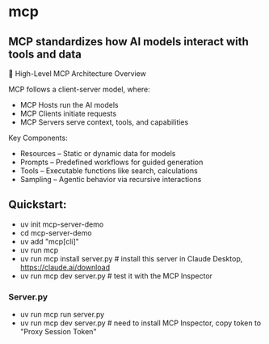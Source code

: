 # mcp
## MCP standardizes how AI models interact with tools and data

🧱 High-Level MCP Architecture Overview

MCP follows a client-server model, where:
- MCP Hosts run the AI models
- MCP Clients initiate requests
- MCP Servers serve context, tools, and capabilities

Key Components:
- Resources – Static or dynamic data for models
- Prompts – Predefined workflows for guided generation
- Tools – Executable functions like search, calculations
- Sampling – Agentic behavior via recursive interactions

## Quickstart:
+ uv init mcp-server-demo
+ cd mcp-server-demo
+ uv add "mcp[cli]"
+ uv run mcp
+ uv run mcp install server.py # install this server in Claude Desktop, https://claude.ai/download
+ uv run mcp dev server.py # test it with the MCP Inspector

### Server.py
- uv run mcp run server.py
- uv run mcp dev server.py # need to install MCP Inspector, copy token to "Proxy Session Token"
